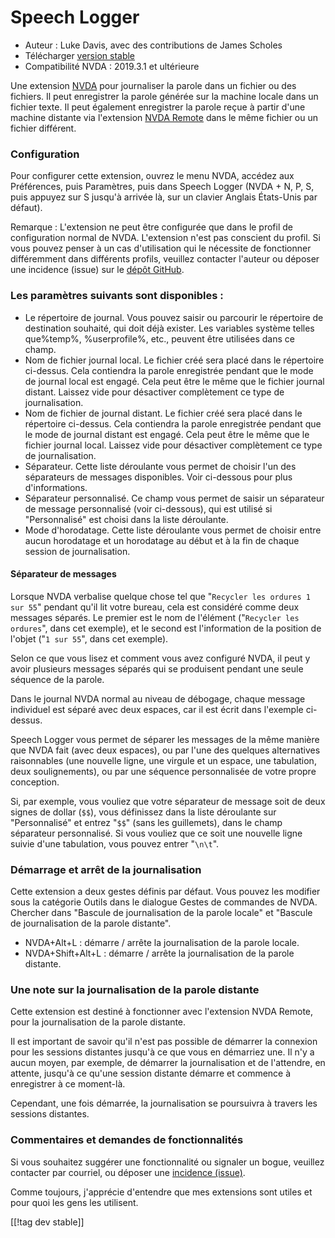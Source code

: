# Speech Logger #

* Auteur : Luke Davis, avec des contributions de James Scholes
* Télécharger [version stable][1]
* Compatibilité NVDA : 2019.3.1 et ultérieure

Une extension [NVDA](https://nvaccess.org/) pour journaliser la parole dans
un fichier ou des fichiers. Il peut enregistrer la parole générée sur la
machine locale dans un fichier texte. Il peut également enregistrer la
parole reçue à partir d'une machine distante via l'extension [NVDA
Remote](https://nvdaremote.com/) dans le même fichier ou un fichier
différent.

### Configuration

Pour configurer cette extension, ouvrez le menu NVDA, accédez aux
Préférences, puis Paramètres, puis dans Speech Logger  (NVDA + N, P, S, puis
appuyez sur S jusqu'à arrivée là, sur un clavier Anglais États-Unis par
défaut).

Remarque : L'extension ne peut être configurée que dans le profil de
configuration normal de NVDA. L'extension n'est pas conscient du profil. Si
vous pouvez penser à un cas d'utilisation qui le nécessite de fonctionner
différemment dans différents profils, veuillez contacter l'auteur ou déposer
une incidence (issue) sur le [dépôt GitHub][2].

### Les paramètres suivants sont disponibles :

* Le répertoire de journal. Vous pouvez saisir ou parcourir le répertoire de
  destination souhaité, qui doit déjà exister. Les variables système telles
  que%temp%, %userprofile%, etc., peuvent être utilisées dans ce champ.
* Nom de fichier journal local. Le fichier créé sera placé dans le
  répertoire ci-dessus. Cela contiendra la parole enregistrée pendant que le
  mode de journal local est engagé. Cela peut être le même que le fichier
  journal distant. Laissez vide pour désactiver complètement ce type de
  journalisation.
* Nom de fichier de journal distant. Le fichier créé sera placé dans le
  répertoire ci-dessus. Cela contiendra la parole enregistrée pendant que le
  mode de journal distant est engagé. Cela peut être le même que le fichier
  journal local. Laissez vide pour désactiver complètement ce type de
  journalisation.
* Séparateur. Cette liste déroulante vous permet de choisir l'un des
  séparateurs de messages disponibles. Voir ci-dessous pour plus
  d'informations.
* Séparateur personnalisé. Ce champ vous permet de saisir un séparateur de
  message personnalisé (voir ci-dessous), qui est utilisé si "Personnalisé"
  est choisi dans la liste déroulante.
* Mode d'horodatage. Cette liste déroulante vous permet de choisir entre
  aucun horodatage et un horodatage au début et à la fin de chaque session
  de journalisation.

#### Séparateur de messages

Lorsque NVDA verbalise quelque chose tel que "`Recycler les ordures 1 sur
55`" pendant qu'il lit votre bureau, cela est considéré comme deux messages
séparés.  Le premier est le nom de l'élément ("`Recycler les ordures`", dans
cet exemple), et le second est l'information de la position de l'objet ("`1
sur 55`", dans cet exemple).

Selon ce que vous lisez et comment vous avez configuré NVDA, il peut y avoir
plusieurs messages séparés qui se produisent pendant une seule séquence de
la parole.

Dans le journal NVDA normal au niveau de débogage, chaque message individuel
est séparé avec deux espaces, car il est écrit dans l'exemple ci-dessus.

Speech Logger vous permet de séparer les messages de la même manière que
NVDA fait (avec deux espaces), ou par l'une des quelques alternatives
raisonnables (une nouvelle ligne, une virgule et un espace, une tabulation,
deux soulignements), ou par une séquence personnalisée de votre propre
conception.

Si, par exemple, vous vouliez que votre séparateur de message soit de deux
signes de dollar (`$$`), vous définissez dans la liste déroulante sur
"Personnalisé" et entrez  "`$$`" (sans les guillemets), dans le champ
séparateur personnalisé.  Si vous vouliez que ce soit une nouvelle ligne
suivie d'une tabulation, vous pouvez entrer "`\n\t`".

### Démarrage et arrêt de la journalisation

Cette extension a deux gestes définis par défaut. Vous pouvez les modifier
sous la catégorie Outils dans le dialogue Gestes de commandes de NVDA.
Chercher dans "Bascule de journalisation de la parole locale" et "Bascule de
journalisation de la parole distante".

* NVDA+Alt+L : démarre / arrête la journalisation de la parole locale.
* NVDA+Shift+Alt+L : démarre / arrête la journalisation de la parole
  distante.

### Une note sur la journalisation de la parole distante

Cette extension est destiné à fonctionner avec l'extension NVDA Remote, pour
la journalisation de la parole distante.

Il est important de savoir qu'il n'est pas possible de démarrer la connexion
pour les sessions distantes jusqu'à ce que vous en démarriez une. Il n'y a
aucun moyen, par exemple, de démarrer la journalisation et de l'attendre, en
attente, jusqu'à ce qu'une session distante démarre et commence à
enregistrer à ce moment-là.

Cependant, une fois démarrée, la journalisation se poursuivra à travers les
sessions distantes.

### Commentaires et demandes de fonctionnalités

Si vous souhaitez suggérer une fonctionnalité ou signaler un bogue, veuillez
contacter par courriel, ou déposer une [incidence (issue)][2].

Comme toujours, j'apprécie d'entendre que mes extensions sont utiles et pour
quoi les gens les utilisent.

[[!tag dev stable]]

[1]: https://www.nvaccess.org/addonStore/legacy?file=speechLogger

[2]: https://github.com/opensourcesys/speechLogger/issues/
